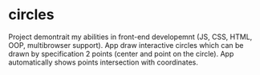 # circles

Project demontrait my abilities in front-end developemnt (JS, CSS, HTML, OOP, multibrowser support). App draw interactive circles which can be drawn by specification 2 points (center and point on the circle). App automatically shows points intersection with coordinates.
